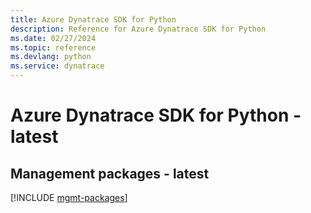 ```yaml
---
title: Azure Dynatrace SDK for Python
description: Reference for Azure Dynatrace SDK for Python
ms.date: 02/27/2024
ms.topic: reference
ms.devlang: python
ms.service: dynatrace
---
```

# Azure Dynatrace SDK for Python - latest

## Management packages - latest
[!INCLUDE [mgmt-packages](dynatrace-mgmt-index.md)]